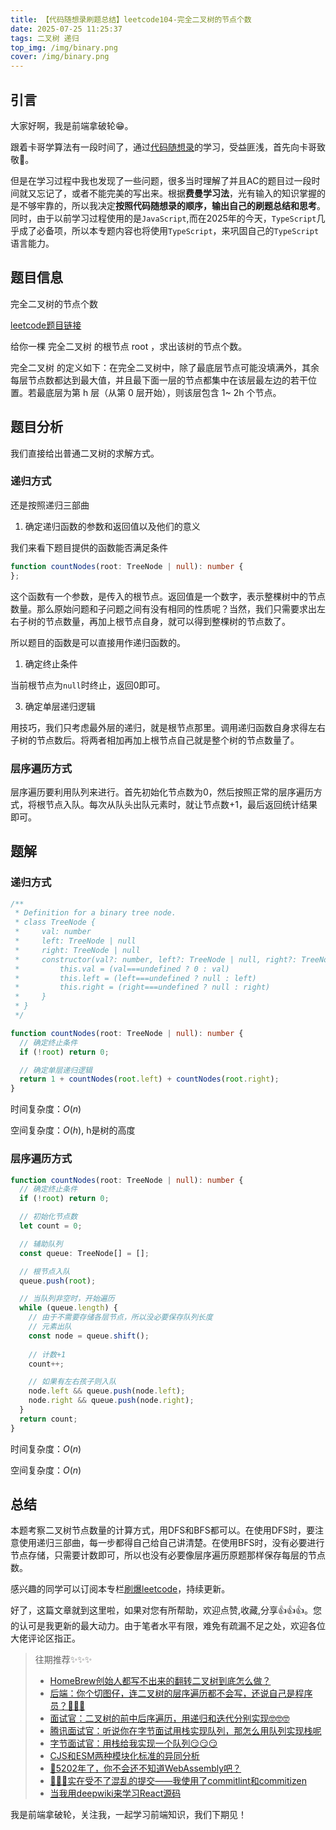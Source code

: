 ```yaml
---
title: 【代码随想录刷题总结】leetcode104-完全二叉树的节点个数
date: 2025-07-25 11:25:37
tags: 二叉树 递归
top_img: /img/binary.png
cover: /img/binary.png
---
```


## 引言

大家好啊，我是前端拿破轮😁。

跟着卡哥学算法有一段时间了，通过[代码随想录](https://programmercarl.com/)的学习，受益匪浅，首先向卡哥致敬🫡。

但是在学习过程中我也发现了一些问题，很多当时理解了并且AC的题目过一段时间就又忘记了，或者不能完美的写出来。根据**费曼学习法**，光有输入的知识掌握的是不够牢靠的，所以我决定**按照代码随想录的顺序，输出自己的刷题总结和思考**。同时，由于以前学习过程使用的是`JavaScript`,而在2025年的今天，`TypeScript`几乎成了必备项，所以本专题内容也将使用`TypeScript`，来巩固自己的`TypeScript`语言能力。

## 题目信息

完全二叉树的节点个数

[leetcode题目链接](https://leetcode.cn/problems/minimum-depth-of-binary-tree/description/)

给你一棵 完全二叉树 的根节点 root ，求出该树的节点个数。

完全二叉树 的定义如下：在完全二叉树中，除了最底层节点可能没填满外，其余每层节点数都达到最大值，并且最下面一层的节点都集中在该层最左边的若干位置。若最底层为第 h 层（从第 0 层开始），则该层包含 1~ 2h 个节点。

## 题目分析

我们直接给出普通二叉树的求解方式。

### 递归方式

还是按照递归三部曲

1. 确定递归函数的参数和返回值以及他们的意义

我们来看下题目提供的函数能否满足条件

```ts
function countNodes(root: TreeNode | null): number {
};
```
这个函数有一个参数，是传入的根节点。返回值是一个数字，表示整棵树中的节点数量。那么原始问题和子问题之间有没有相同的性质呢？当然，我们只需要求出左右子树的节点数量，再加上根节点自身，就可以得到整棵树的节点数了。

所以题目的函数是可以直接用作递归函数的。

1. 确定终止条件

当前根节点为`null`时终止，返回0即可。

3. 确定单层递归逻辑

用技巧，我们只考虑最外层的递归，就是根节点那里。调用递归函数自身求得左右子树的节点数后。将两者相加再加上根节点自己就是整个树的节点数量了。


### 层序遍历方式

层序遍历要利用队列来进行。首先初始化节点数为0，然后按照正常的层序遍历方式，将根节点入队。每次从队头出队元素时，就让节点数+1，最后返回统计结果即可。

## 题解

### 递归方式

```ts
/**
 * Definition for a binary tree node.
 * class TreeNode {
 *     val: number
 *     left: TreeNode | null
 *     right: TreeNode | null
 *     constructor(val?: number, left?: TreeNode | null, right?: TreeNode | null) {
 *         this.val = (val===undefined ? 0 : val)
 *         this.left = (left===undefined ? null : left)
 *         this.right = (right===undefined ? null : right)
 *     }
 * }
 */

function countNodes(root: TreeNode | null): number {
  // 确定终止条件
  if (!root) return 0;

  // 确定单层递归逻辑
  return 1 + countNodes(root.left) + countNodes(root.right);
}
```

时间复杂度：$O(n)$

空间复杂度：$O(h)$, h是树的高度

### 层序遍历方式

```ts
function countNodes(root: TreeNode | null): number {
  // 确定终止条件
  if (!root) return 0;

  // 初始化节点数
  let count = 0;

  // 辅助队列
  const queue: TreeNode[] = [];

  // 根节点入队
  queue.push(root);

  // 当队列非空时，开始遍历
  while (queue.length) {
    // 由于不需要存储各层节点，所以没必要保存队列长度
    // 元素出队
    const node = queue.shift();
    
    // 计数+1
    count++;

    // 如果有左右孩子则入队
    node.left && queue.push(node.left);
    node.right && queue.push(node.right);
  }
  return count;
}
```

时间复杂度：$O(n)$

空间复杂度：$O(n)$

## 总结

本题考察二叉树节点数量的计算方式，用DFS和BFS都可以。在使用DFS时，要注意使用递归三部曲，每一步都得自己给自己讲清楚。在使用BFS时，没有必要进行节点存储，只需要计数即可，所以也没有必要像层序遍历原题那样保存每层的节点数。

感兴趣的同学可以订阅本专栏[刷爆leetcode](https://juejin.cn/column/7508998028743540774)，持续更新。

好了，这篇文章就到这里啦，如果对您有所帮助，欢迎点赞,收藏,分享👍👍👍。您的认可是我更新的最大动力。由于笔者水平有限，难免有疏漏不足之处，欢迎各位大佬评论区指正。

> 往期推荐✨✨✨
> - [HomeBrew创始人都写不出来的翻转二叉树到底怎么做？](https://juejin.cn/post/7530535140377624614)
> - [后端：你个切图仔，连二叉树的层序遍历都不会写，还说自己是程序员？🤣🤣🤣](https://juejin.cn/post/7530498759001292819)
> - [面试官：二叉树的前中后序遍历，用递归和迭代分别实现🤓🤓🤓](https://juejin.cn/post/7528268848337813530)
> - [腾讯面试官：听说你在字节面试用栈实现队列，那怎么用队列实现栈呢](https://juejin.cn/post/7526646508784173083)
> - [字节面试官：用栈给我实现一个队列😏😏😏](https://juejin.cn/post/7526553055778750515)
> - [CJS和ESM两种模块化标准的异同分析](https://juejin.cn/post/7473814041867780130)
> - [🤔5202年了，你不会还不知道WebAssembly吧？](https://juejin.cn/post/7498988293209784374)
> - [🚀🚀🚀实在受不了混乱的提交——我使用了commitlint和commitizen](https://juejin.cn/post/7508919522905522226)
> - [当我用deepwiki来学习React源码](https://juejin.cn/post/7514876424806334504)
> 

我是前端拿破轮，关注我，一起学习前端知识，我们下期见！